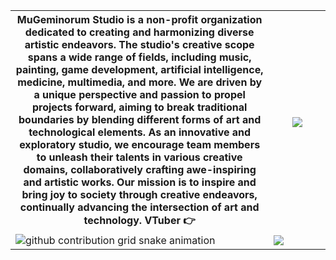 <table>
    <tr>
        <th width="82%">MuGeminorum Studio is a non-profit organization dedicated to creating and harmonizing diverse artistic endeavors. The studio's creative scope spans a wide range of fields, including music, painting, game development, artificial intelligence, medicine, multimedia, and more. We are driven by a unique perspective and passion to propel projects forward, aiming to break traditional boundaries by blending different forms of art and technological elements. As an innovative and exploratory studio, we encourage team members to unleash their talents in various creative domains, collaboratively crafting awe-inspiring and artistic works. Our mission is to inspire and bring joy to society through creative endeavors, continually advancing the intersection of art and technology. VTuber 👉 </th>
        <th width="18%"><a href="https://space.bilibili.com/30620472"><img src="https://github.com/MuGeminorum/.github/assets/20459298/46248fb4-c985-445e-a5d9-37d56bc098fb"></a></th>
    </tr>
    <tr>
        <td>
            <picture>
                <source media="(prefers-color-scheme: dark)" srcset="https://raw.githubusercontent.com/MuGeminorum/.github/output/github-contribution-grid-snake-dark.svg">
                <source media="(prefers-color-scheme: light)" srcset="https://raw.githubusercontent.com/MuGeminorum/.github/output/github-contribution-grid-snake.svg">
                <img alt="github contribution grid snake animation" src="https://raw.githubusercontent.com/MuGeminorum/.github/output/github-contribution-grid-snake.svg">
            </picture>
        </td>
        <td><a href="https://github.com/duiqt/herta_kuru"><img src="https://github.com/MuGeminorum/MuGeminorum/assets/20459298/7aa69819-64eb-4095-a773-ef0905519c94"></a></td>
    </tr>
</table>
